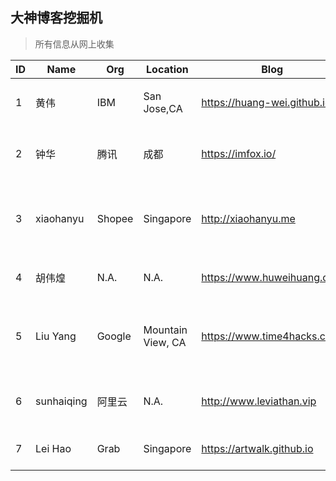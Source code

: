 ## 大神博客挖掘机
> 所有信息从网上收集

ID|Name|Org|Location|Blog|Linkedin|Github|Edu|Tag|Comments
|---|---|---|---|---|---|---|---|---|---|
|1|黄伟|IBM|San Jose,CA|https://huang-wei.github.io|[linkedin](https://www.linkedin.com/in/hweicdl)|[github](https://github.com/Huang-Wei)|哈工大本硕|`高级软工` `80后`|北京湾区呆过2015年去美|
|2|钟华|腾讯|成都|https://imfox.io/|N.A.|[github](https://github.com/zhongfox)|N.A.|`腾讯云` `容器团队高级工程师`|kubecon有过技术分享|
|3|xiaohanyu|Shopee|Singapore|http://xiaohanyu.me|N.A.|[github](https://github.com/xiaohanyu)|N.A.|`高级软工` `Devops` `Django` `前端`|在百度呆过 喜欢写文章 面过Google FB都失败了|
|4|胡伟煌|N.A.|N.A.|https://www.huweihuang.com|N.A.|[github](https://github.com/huweihuang)|N.A.|`k8s源码分析` `90后`||
|5|Liu Yang|Google|Mountain View, CA|https://www.time4hacks.com|[linkedin](https://www.linkedin.com/in/yang-liu-416b8669)|[github](https://github.com/byliuyang)|Worcester Polytechnic Institute|`Golang大神` `极客` `全栈` `北京国庆日中学`|参加过黑客大赛 独立完成产品|
|6|sunhaiqing|阿里云|N.A.|http://www.leviathan.vip|N.A.|[github](https://github.com/Leviathan1995)|N.A.|`Go` `C++` `自写编译器` `极客` `90后`| 一看就是个小天才,源码分析|
|7|Lei Hao|Grab|Singapore|https://artwalk.github.io|N.A.|[github](https://github.com/Artwalk)|N.A.|`IOS` `Go` `读书超千本` |爱读书，爱学习 [豆瓣](https://book.douban.com/people/artwalk/)|